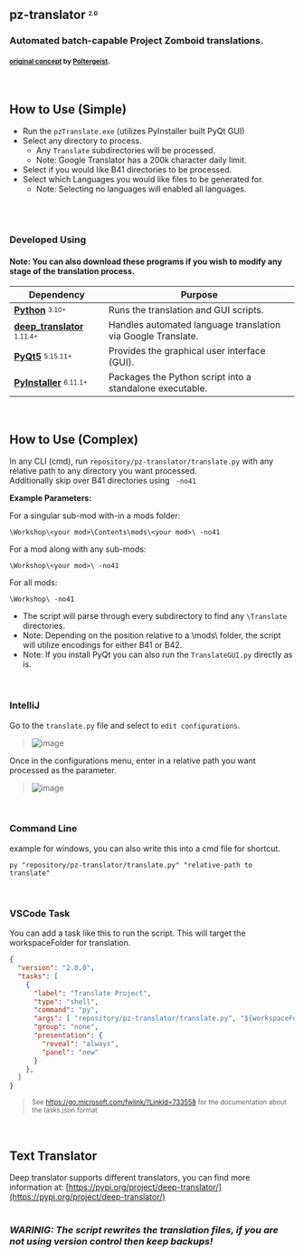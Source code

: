 ## pz-translator <sup><sub><sup><sub>2.0</sup></sub></sup></sub>
### Automated batch-capable Project Zomboid translations.
#### <sup>[original concept](https://github.com/Poltergeist-PZ-Modding/pz-translator) by [Poltergeist](https://github.com/Poltergeist-ix).</sup>  
<br/>

## How to Use (Simple)
- Run the `pzTranslate.exe` (utilizes PyInstaller built PyQt GUI)
- Select any directory to process.
  - Any `Translate` subdirectories will be processed.
  - Note: Google Translator has a 200k character daily limit.
- Select if you would like B41 directories to be processed.
- Select which Languages you would like files to be generated for.
  - Note: Selecting no languages will enabled all languages.
<br/>
<br/>

### Developed Using
#### Note: You can also download these programs if you wish to modify any stage of the translation process.
| Dependency                                                                                     | Purpose |
|------------------------------------------------------------------------------------------------|---------|
| [**Python**](https://www.python.org/downloads/) <sup><sub>3.10+</sup></sub>                    | Runs the translation and GUI scripts. |
| [**deep_translator**](https://pypi.org/project/deep-translator/) <sup><sub>1.11.4+</sup></sub> | Handles automated language translation via Google Translate. |
| [**PyQt5**](https://pypi.org/project/PyQt5/) <sup><sub>5.15.11+</sup></sub>                    | Provides the graphical user interface (GUI). |
| [**PyInstaller**](https://pypi.org/project/pyinstaller/) <sup><sub>6.11.1+</sup></sub>         | Packages the Python script into a standalone executable.
<br/>

## How to Use (Complex)

In any CLI (cmd), run `repository/pz-translator/translate.py` with any relative path to any directory you want processed.<br/>
Additionally skip over B41 directories using ` -no41`

**Example Parameters:**

For a singular sub-mod with-in a mods folder:
```
\Workshop\<your mod>\Contents\mods\<your mod>\ -no41
```
For a mod along with any sub-mods:
```
\Workshop\<your mod>\ -no41
```
For all mods:
```
\Workshop\ -no41
```

- The script will parse through every subdirectory to find any `\Translate` directories.
- Note: Depending on the position relative to a \mods\ folder, the script will utilize  encodings for either B41 or B42.
- Note: If you install PyQt you can also run the `TranslateGUI.py` directly as is.
<br/>

### IntelliJ
Go to the `translate.py` file and select to `edit configurations`.
> ![image](https://github.com/user-attachments/assets/371e67be-9af6-4a9a-9642-06c18ed054c4)

Once in the configurations menu, enter in a relative path you want processed as the parameter.

> ![image](https://github.com/user-attachments/assets/9e0a0cbf-4aa6-49f6-bd3c-7f35745960a1)  
<br/>

### Command Line
example for windows, you can also write this into a cmd file for shortcut.
```
py "repository/pz-translator/translate.py" "relative-path to translate"
```  
<br/>

### VSCode Task

You can add a task like this to run the script. This will target the workspaceFolder for translation.
```json
{
  "version": "2.0.0",
  "tasks": [
    {
      "label": "Translate Project",
      "type": "shell",
      "command": "py",
      "args": [ "repository/pz-translator/translate.py", "${workspaceFolder}" ],
      "group": "none",
      "presentation": {
        "reveal": "always",
        "panel": "new"
      }
    },
  ]
}

```
> <sup>See https://go.microsoft.com/fwlink/?LinkId=733558 for the documentation about the tasks.json format</sup>  
<br/>

## Text Translator

Deep translator supports different translators, you can find more information at: [https://pypi.org/project/deep-translator/](https://pypi.org/project/deep-translator/)  
<br/>

### *WARINIG: The script rewrites the translation files, if you are not using version control then keep backups!*
